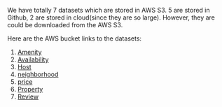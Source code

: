 We have totally 7 datasets which are stored in AWS S3. 5 are stored in Github, 2 are stored in cloud(since they are so large). However, they are could be downloaded from the AWS S3.

Here are the AWS bucket links to the datasets:
1. [Amenity](https://data-analytics-airbnb.s3.us-east-2.amazonaws.com/Data/amenity.csv)
2. [Availability](https://data-analytics-airbnb.s3.us-east-2.amazonaws.com/Data/availability.csv)
3. [Host](https://data-analytics-airbnb.s3.us-east-2.amazonaws.com/Data/host.csv)
4. [neighborhood](https://data-analytics-airbnb.s3.us-east-2.amazonaws.com/Data/neighborhood.csv)
5. [price](https://data-analytics-airbnb.s3.us-east-2.amazonaws.com/Data/price.csv)
6. [Property](https://data-analytics-airbnb.s3.us-east-2.amazonaws.com/Data/property.csv)
8. [Review](https://data-analytics-airbnb.s3.us-east-2.amazonaws.com/Data/review.csv)
